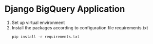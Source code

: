 # Django BigQuery Application

1. Set up virtual environment
2. Install the packages according to configuration file requirements.txt
    ```
    pip install -r requirements.txt
    ```